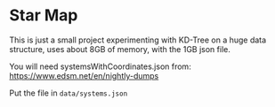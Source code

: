 Star Map
========

This is just a small project experimenting with KD-Tree on a huge data structure, uses about 8GB of memory, with the 1GB json file.

You will need systemsWithCoordinates.json from: https://www.edsm.net/en/nightly-dumps

Put the file in `data/systems.json`

